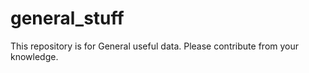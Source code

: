 general_stuff
=============

This repository is for General useful data. Please contribute from your knowledge. 

